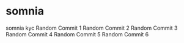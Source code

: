 # somnia
somnia kyc
Random Commit 1
Random Commit 2
Random Commit 3
Random Commit 4
Random Commit 5
Random Commit 6
